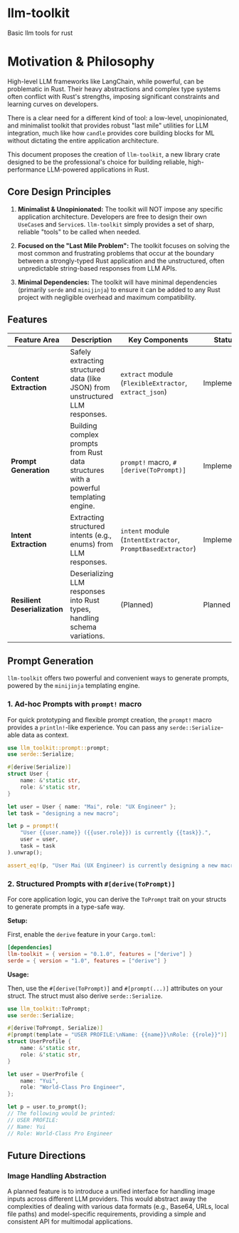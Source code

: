 # llm-toolkit
Basic llm tools for rust

# Motivation & Philosophy

High-level LLM frameworks like LangChain, while powerful, can be problematic in Rust. Their heavy abstractions and complex type systems often conflict with Rust's strengths, imposing significant constraints and learning curves on developers.

There is a clear need for a different kind of tool: a low-level, unopinionated, and minimalist toolkit that provides robust "last mile" utilities for LLM integration, much like how `candle` provides core building blocks for ML without dictating the entire application architecture.

This document proposes the creation of `llm-toolkit`, a new library crate designed to be the professional's choice for building reliable, high-performance LLM-powered applications in Rust.

## Core Design Principles

1.  **Minimalist & Unopinionated:**
    The toolkit will NOT impose any specific application architecture. Developers are free to design their own `UseCase`s and `Service`s. `llm-toolkit` simply provides a set of sharp, reliable "tools" to be called when needed.

2.  **Focused on the "Last Mile Problem":**
    The toolkit focuses on solving the most common and frustrating problems that occur at the boundary between a strongly-typed Rust application and the unstructured, often unpredictable string-based responses from LLM APIs.

3.  **Minimal Dependencies:**
    The toolkit will have minimal dependencies (primarily `serde` and `minijinja`) to ensure it can be added to any Rust project with negligible overhead and maximum compatibility.

## Features

| Feature Area | Description | Key Components | Status |
|---|---|---|---|
| **Content Extraction** | Safely extracting structured data (like JSON) from unstructured LLM responses. | `extract` module (`FlexibleExtractor`, `extract_json`) | Implemented |
| **Prompt Generation** | Building complex prompts from Rust data structures with a powerful templating engine. | `prompt!` macro, `#[derive(ToPrompt)]` | Implemented |
| **Intent Extraction** | Extracting structured intents (e.g., enums) from LLM responses. | `intent` module (`IntentExtractor`, `PromptBasedExtractor`) | Implemented |
| **Resilient Deserialization** | Deserializing LLM responses into Rust types, handling schema variations. | (Planned) | Planned |

## Prompt Generation

`llm-toolkit` offers two powerful and convenient ways to generate prompts, powered by the `minijinja` templating engine.

### 1. Ad-hoc Prompts with `prompt!` macro

For quick prototyping and flexible prompt creation, the `prompt!` macro provides a `println!`-like experience. You can pass any `serde::Serialize`-able data as context.

```rust
use llm_toolkit::prompt::prompt;
use serde::Serialize;

#[derive(Serialize)]
struct User {
    name: &'static str,
    role: &'static str,
}

let user = User { name: "Mai", role: "UX Engineer" };
let task = "designing a new macro";

let p = prompt!(
    "User {{user.name}} ({{user.role}}) is currently {{task}}.",
    user = user,
    task = task
).unwrap();

assert_eq!(p, "User Mai (UX Engineer) is currently designing a new macro.");
```

### 2. Structured Prompts with `#[derive(ToPrompt)]`

For core application logic, you can derive the `ToPrompt` trait on your structs to generate prompts in a type-safe way.

**Setup:**

First, enable the `derive` feature in your `Cargo.toml`:
```toml
[dependencies]
llm-toolkit = { version = "0.1.0", features = ["derive"] }
serde = { version = "1.0", features = ["derive"] }
```

**Usage:**

Then, use the `#[derive(ToPrompt)]` and `#[prompt(...)]` attributes on your struct. The struct must also derive `serde::Serialize`.

```rust
use llm_toolkit::ToPrompt;
use serde::Serialize;

#[derive(ToPrompt, Serialize)]
#[prompt(template = "USER PROFILE:\nName: {{name}}\nRole: {{role}}")]
struct UserProfile {
    name: &'static str,
    role: &'static str,
}

let user = UserProfile {
    name: "Yui",
    role: "World-Class Pro Engineer",
};

let p = user.to_prompt();
// The following would be printed:
// USER PROFILE:
// Name: Yui
// Role: World-Class Pro Engineer
```

## Future Directions

### Image Handling Abstraction
A planned feature is to introduce a unified interface for handling image inputs across different LLM providers. This would abstract away the complexities of dealing with various data formats (e.g., Base64, URLs, local file paths) and model-specific requirements, providing a simple and consistent API for multimodal applications.